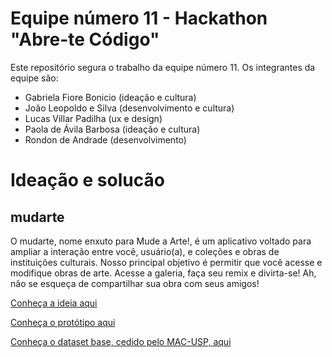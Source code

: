# Equipe número 11 - Hackathon "Abre-te Código"
Este repositório segura o trabalho da equipe número 11. Os integrantes da equipe são:
- Gabriela Fiore Bonicio (ideação e cultura)
- João Leopoldo e Silva (desenvolvimento e cultura)
- Lucas Villar Padilha (ux e design)
- Paola de Ávila Barbosa (ideação e cultura)
- Rondon de Andrade (desenvolvimento)

# Ideação e solucão
## mudarte
O mudarte, nome enxuto para Mude a Arte!, é um aplicativo voltado para ampliar a interação entre você, usuário(a), e coleções e obras de instituições culturais. Nosso principal objetivo é permitir que você acesse e modifique obras de arte. Acesse a galeria, faça seu remix e divirta-se! Ah, não se esqueça de compartilhar sua obra com seus amigos!

[Conheça a ideia aqui](https://www.canva.com/design/DAELhr-Op08/JoWgJnkKwQh92RcuDIQOxQ/view?utm_content=DAELhr-Op08&utm_campaign=designshare&utm_medium=link&utm_source=sharebutton#7)

[Conheça o protótipo aqui](https://www.figma.com/proto/CdZGo7wQPdinr24A0qheTg/Hackathon-Abra-te-c%C3%B3digo?node-id=17%3A1&viewport=397%2C592%2C0.18271805346012115&scaling=scale-down)

[Conheça o dataset base, cedido pelo MAC-USP, aqui](https://github.com/shawee-io/abrete-codigo-datasets/tree/main/Museu%20de%20Arte%20Contempor%C3%A2nea%20da%20Universidade%20de%20S%C3%A3o%20Paulo)
